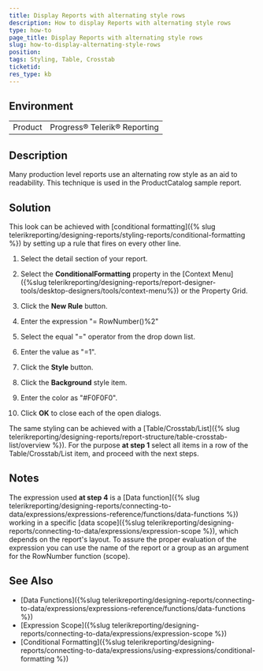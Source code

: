 ```yaml
---
title: Display Reports with alternating style rows
description: How to display Reports with alternating style rows
type: how-to
page_title: Display Reports with alternating style rows
slug: how-to-display-alternating-style-rows
position:
tags: Styling, Table, Crosstab
ticketid:
res_type: kb
---
```


## Environment

<table>
	<tr>
		<td>Product</td>
		<td>Progress® Telerik® Reporting </td>
	</tr>
</table>

## Description

Many production level reports use an alternating row style as an aid to readability. This technique is used in the ProductCatalog sample report.

## Solution

This look can be achieved with [conditional formatting]({% slug telerikreporting/designing-reports/styling-reports/conditional-formatting %}) by setting up a rule that fires on every other line.

1. Select the detail section of your report.

2. Select the **ConditionalFormatting** property in the [Context Menu]({%slug telerikreporting/designing-reports/report-designer-tools/desktop-designers/tools/context-menu%}) or the Property Grid.

3. Click the **New Rule** button.

4. Enter the expression "= RowNumber()%2"

5. Select the equal "=" operator from the drop down list.

6. Enter the value as "=1".

7. Click the **Style** button.

8. Click the **Background** style item.

9. Enter the color as "#F0F0F0".

10. Click **OK** to close each of the open dialogs.

The same styling can be achieved with a [Table/Crosstab/List]({% slug telerikreporting/designing-reports/report-structure/table-crosstab-list/overview %}). For the purpose **at step 1** select all items in a row of the Table/Crosstab/List item, and proceed with the next steps.

## Notes

The expression used **at step 4** is a [Data function]({% slug telerikreporting/designing-reports/connecting-to-data/expressions/expressions-reference/functions/data-functions %}) working in a specific [data scope]({%slug telerikreporting/designing-reports/connecting-to-data/expressions/expression-scope %}), which depends on the report's layout. To assure the proper evaluation of the expression you can use the name of the report or a group as an argument for the RowNumber function (scope).

## See Also

- [Data Functions]({%slug telerikreporting/designing-reports/connecting-to-data/expressions/expressions-reference/functions/data-functions %})
- [Expression Scope]({%slug telerikreporting/designing-reports/connecting-to-data/expressions/expression-scope %})
- [Conditional Formatting]({%slug telerikreporting/designing-reports/connecting-to-data/expressions/using-expressions/conditional-formatting %})

